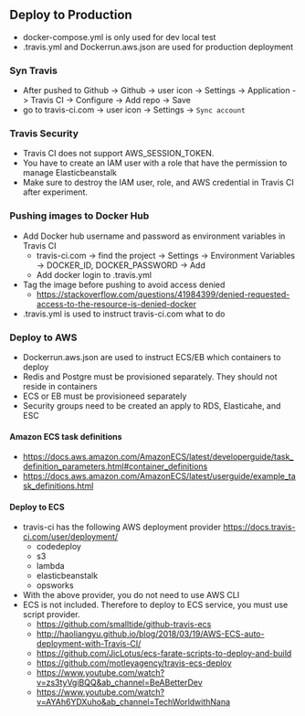 
## Deploy to Production
* docker-compose.yml is only used for dev local test
* .travis.yml and Dockerrun.aws.json are used for production deployment

### Syn Travis
* After pushed to Github -> Github -> user icon -> Settings -> Application ->  Travis CI -> Configure -> Add  repo -> Save
* go to travis-ci.com -> user icon -> Settings -> `Sync account`

### Travis Security
* Travis CI does not support AWS_SESSION_TOKEN.
* You have to create an IAM user with a role that have the permission to manage Elasticbeanstalk
* Make sure to destroy the IAM user, role, and AWS credential in Travis CI after experiment.

### Pushing images to Docker Hub
* Add Docker hub username and password as environment variables in Travis CI
    * travis-ci.com -> find the project -> Settings -> Environment Variables -> DOCKER_ID, DOCKER_PASSWORD -> Add
    * Add docker login to .travis.yml
* Tag the image before pushing to avoid access denied
    * https://stackoverflow.com/questions/41984399/denied-requested-access-to-the-resource-is-denied-docker
* .travis.yml is used to instruct travis-ci.com what to do 

### Deploy to AWS
* Dockerrun.aws.json are used to instruct ECS/EB which containers to deploy
* Redis and Postgre must be provisioned separately. They should not reside in containers
* ECS or EB must be provisioneed separately
* Security groups need to be created an apply to RDS, Elasticahe, and ESC

#### Amazon ECS task definitions
* https://docs.aws.amazon.com/AmazonECS/latest/developerguide/task_definition_parameters.html#container_definitions
* https://docs.aws.amazon.com/AmazonECS/latest/userguide/example_task_definitions.html

#### Deploy to ECS
* travis-ci has the following AWS deployment provider https://docs.travis-ci.com/user/deployment/
    * codedeploy
    * s3
    * lambda
    * elasticbeanstalk
    * opsworks
* With the above provider, you do not need to use AWS CLI
* ECS is not included. Therefore to deploy to ECS service, you must use script provider. 
    * https://github.com/smalltide/github-travis-ecs
    * http://haoliangyu.github.io/blog/2018/03/19/AWS-ECS-auto-deployment-with-Travis-CI/
    * https://github.com/JicLotus/ecs-farate-scripts-to-deploy-and-build
    * https://github.com/motleyagency/travis-ecs-deploy
    * https://www.youtube.com/watch?v=zs3tyVgiBQQ&ab_channel=BeABetterDev
    * https://www.youtube.com/watch?v=AYAh6YDXuho&ab_channel=TechWorldwithNana
    


